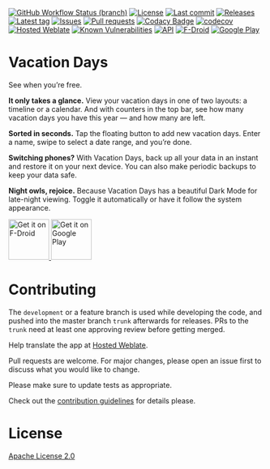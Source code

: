 [![GitHub Workflow Status (branch)](https://img.shields.io/github/workflow/status/Crazy-Marvin/VacationDays/CI/development)](https://github.com/Crazy-Marvin/VacationDays/actions)
[![License](https://img.shields.io/github/license/Crazy-Marvin/VacationDays.svg)](https://github.com/Crazy-Marvin/VacationDays/blob/development/LICENSE)
[![Last commit](https://img.shields.io/github/last-commit/Crazy-Marvin/ToDont.svg?style=flat)](https://github.com/Crazy-Marvin/VacationDays/commits)
[![Releases](https://img.shields.io/github/downloads/Crazy-Marvin/VacationDays/total.svg?style=flat)](https://github.com/Crazy-Marvin/ToDont/releases)
[![Latest tag](https://img.shields.io/github/tag/Crazy-Marvin/VacationDays.svg?style=flat)](https://github.com/Crazy-Marvin/VacationDays/tags)
[![Issues](https://img.shields.io/github/issues/Crazy-Marvin/VacationDays.svg?style=flat)](https://github.com/Crazy-Marvin/VacationDays/issues)
[![Pull requests](https://img.shields.io/github/issues-pr/Crazy-Marvin/VacationDays.svg?style=flat)](https://github.com/Crazy-Marvin/VacationDays/pulls)
[![Codacy Badge](https://app.codacy.com/project/badge/Grade/7dadc506c2df42a38c2ef733948f9492)](https://www.codacy.com/gh/Crazy-Marvin/VacationDays/dashboard?utm_source=github.com&amp;utm_medium=referral&amp;utm_content=Crazy-Marvin/VacationDays&amp;utm_campaign=Badge_Grade)
[![codecov](https://codecov.io/gh/Crazy-Marvin/VacationDays/branch/development/graph/badge.svg?token=ECQID61KGH)](https://codecov.io/gh/Crazy-Marvin/ToDont)
[![Hosted Weblate](https://hosted.weblate.org/widgets/vacation-days/-/svg-badge.svg)](https://hosted.weblate.org/engage/vacation-days/)
[![Known Vulnerabilities](https://snyk.io/test/github/Crazy-Marvin/VacationDays/badge.svg?targetFile=app%2Fbuild.gradle)](https://snyk.io/test/github/Crazy-Marvin/VacationDays?targetFile=app%2Fbuild.gradle)
[![API](https://img.shields.io/badge/API-19%2B-brightgreen.svg?style=flat)](https://android-arsenal.com/api?level=19)
[![F-Droid](https://img.shields.io/f-droid/v/rocks.poopjournal.VacationDays.svg)](https://f-droid.org/en/packages/rocks.poopjournal.vacationdays/)
[![Google Play](https://badgen.net/badge/icon/googleplay?icon=googleplay&label)](https://play.google.com/store/apps/details?id=rocks.poopjournal.vacationdays)

# Vacation Days

See when you’re free.

<b>It only takes a glance.</b> View your vacation days in one of two layouts: a timeline or a calendar. And with counters in the top bar, see how many vacation days you have this year — and how many are left.

<b>Sorted in seconds.</b> Tap the floating button to add new vacation days. Enter a name, swipe to select a date range, and you’re done.

<b>Switching phones?</b> With Vacation Days, back up all your data in an instant and restore it on your next device. You can also make periodic backups to keep your data safe.

<b>Night owls, rejoice.</b> Because Vacation Days has a beautiful Dark Mode for late-night viewing. Toggle it automatically or have it follow the system appearance.

<a href="https://f-droid.org/packages/rocks.poopjournal.vacationdays/">
    <img alt="Get it on F-Droid"
        height="80"
        src="https://user-images.githubusercontent.com/15004217/36919296-19b8524e-1e5d-11e8-8962-48463b1cec8a.png" />
        </a>
<a href="https://play.google.com/store/apps/details?id=rocks.poopjournal.vacationdays">
    <img alt="Get it on Google Play"
        height="80"
        src="https://user-images.githubusercontent.com/15004217/36810046-fa306856-1cc9-11e8-808e-6eb8a81783c7.png" />
        </a>

# Contributing

The ```development``` or a feature branch is used while developing the code, and pushed into the master branch ```trunk``` afterwards for releases.
PRs to the ```trunk``` need at least one approving review before getting merged.

Help translate the app at [Hosted Weblate](https://hosted.weblate.org/engage/vacation-days/).

Pull requests are welcome. For major changes, please open an issue first to discuss what you would like to change.

Please make sure to update tests as appropriate.

Check out the [contribution guidelines](https://github.com/Crazy-Marvin/VacationDays/blob/trunk/.github/CONTRIBUTING.md) for details please.

# License

[Apache License 2.0](https://www.apache.org/licenses/LICENSE-2.0)

